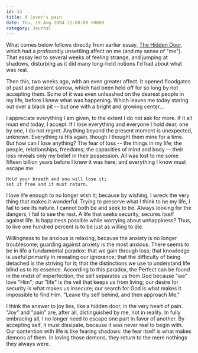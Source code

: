 ```yaml
---
id: 14
title: A lover's pain
date: Thu, 19 Aug 2004 12:00:00 +0000
category: Journal
---
```


What comes below follows directly from earlier essay, [The Hidden Door](the.hidden.door),
which had a profoundly unsettling affect on me (and my sense of "me").
That essay led to several weeks of feeling strange, and jumping at
shadows, disturbing as it did many long-held notions I'd had about what
was real.

Then this, two weeks ago, with an even greater affect.  It opened
floodgates of past and present sorrow, which had been held off for so
long by not accepting them.  Some of it was even unleashed on the
dearest people in my life, before I knew what was happening.  Which
leaves me today staring out over a black pit -- but one with a bright
and growing center...

I appreciate everything I am given, to the extent I do not ask for more.
If it all must end today, I accept.  If I lose everything and everyone I
hold dear, one by one, I do not regret.  Anything beyond the present
moment is unexpected, unknown.  Everything is His again, though I
thought them mine for a time.  But how can I lose anything?  The fear of
loss -- the things in my life; the people, relationships, freedoms; the
capacities of mind and body -- their loss reveals only my belief in
their possession.  All was lost to me some fifteen billion years before
I knew it was here; and everything I know must escape me.

    Hold your breath and you will lose it;  
    set it free and it must return.

I love life enough to no longer wish it; because by wishing, I wreck the
very thing that makes it wonderful.  Trying to preserve what I think to
be my life, I fail to see its nature.  I cannot both be and seek to be.
Always looking for the dangers, I fail to see the rest.  A life that
seeks security, secures itself against life.  Is happiness possible
while worrying about unhappiness?  Thus, to live one hundred percent is
to be just as willing to die.

Willingness to be anxious is relaxing, because the anxiety is no longer
troublesome; guarding against anxiety is the most anxious.  There seems
to be in life a fundamental paradox: that we gain through loss; that
knowledge is useful primarily in revealing our ignorance; that the
difficulty of being detached is the striving for it; that the
distinctions we use to understand life blind us to its essence.
According to this paradox, the Perfect can be found in the midst of
imperfection; the self separates us from God because "we" love "Him";
our "life" is the veil that keeps us from living; our desire for
security is what makes us insecure; our search for God is what makes it
impossible to find Him.  "Leave thy self behind, and then approach Me."

I think the answer to joy lies, like a hidden door, in the very heart of
pain.  "Joy" and "pain" are, after all, distinguished by me, not in
reality.  In fully embracing all, I no longer need to escape one part in
favor of another.  By accepting self, it must dissipate, because it was
never real to begin with.  Our contention with life is like fearing
shadows: the fear itself is what makes demons of them.  In loving those
demons, they return to the mere nothings they always were.


